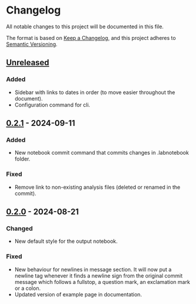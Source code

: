 # Changelog

All notable changes to this project will be documented in this file.

The format is based on [Keep a Changelog](https://keepachangelog.com/en/1.1.0/),
and this project adheres to [Semantic Versioning](https://semver.org/spec/v2.0.0.html).

## [Unreleased]

### Added

- Sidebar with links to dates in order (to move easier throughout the document).
- Configuration command for cli.

## [0.2.1] - 2024-09-11

### Added

- New notebook commit command that commits changes in .labnotebook folder.

### Fixed

- Remove link to non-existing analysis files (deleted or renamed in the commit).

## [0.2.0] - 2024-08-21

### Changed

- New default style for the output notebook.

### Fixed

- New behaviour for newlines in message section. It will now put a newline tag whenever it finds a newline sign from the original commit message which follows a fullstop, a question mark, an exclamation mark or a colon.
- Updated version of example page in documentation.

[unreleased]: https://github.com/mmiots9/pylabnotebook/compare/v0.2.0...HEAD
[0.2.1]: https://github.com/mmiots9/pylabnotebook/compare/v0.2.0...v0.2.1
[0.2.0]: https://github.com/mmiots9/pylabnotebook/compare/v0.1.11...v0.2.0
